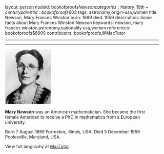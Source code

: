 layout: person
nodeid: bookofproofs$Newson
categories: history,19th-century
parentid: bookofproofs$603
tags: astronomy,origin-usa,women
title: Newson, Mary Frances Winston
born: 1869
died: 1959
description: Some facts about Mary Frances Winston Newson
keywords: newson, mary frances winston,astronomy,nationality usa,women
references: bookofproofs$6909
contributors: bookofproofs,@MacTutor

---


---

![Newson.jpg](https://github.com/bookofproofs/bookofproofs.github.io/blob/main/_sources/_assets/images/portraits/Newson.jpg?raw=true)

**Mary Newson** was an American mathematician. She became the first female American to receive a PhD in mathematics from a European university.

Born 7 August 1869 Forreston, Illinois, USA. Died 5 December 1959 Poolesville, Maryland, USA.


View full biography at [MacTutor](https://mathshistory.st-andrews.ac.uk/Biographies/Newson/).